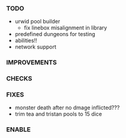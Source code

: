 ### TODO
- urwid pool builder
    - fix linebox misalignment in library
- predefined dungeons for testing
- abilities!!
- network support

### IMPROVEMENTS

### CHECKS

### FIXES
- monster death after no dmage inflicted???
- trim tea and tristan pools to 15 dice

### ENABLE
